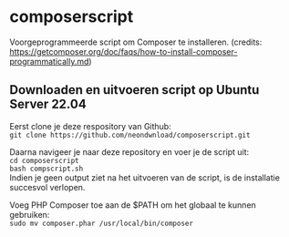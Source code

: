 # composerscript
Voorgeprogrammeerde script om Composer te installeren. (credits: https://getcomposer.org/doc/faqs/how-to-install-composer-programmatically.md)

## Downloaden en uitvoeren script op Ubuntu Server 22.04

Eerst clone je deze respository van Github:  
`git clone https://github.com/neondwnload/composerscript.git`

Daarna navigeer je naar deze repository en voer je de script uit:  
`cd composerscript`  
`bash compscript.sh`  
Indien je geen output ziet na het uitvoeren van de script, is de installatie succesvol verlopen.

Voeg PHP Composer toe aan de $PATH om het globaal te kunnen gebruiken:  
`sudo mv composer.phar /usr/local/bin/composer`
